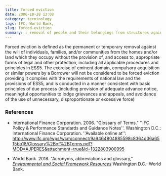 ```yaml
---
title: forced eviction
date: 2006-10-28 13:08
category: terminology
tags: IFC, World Bank,
slug: forced-eviction
summary: : removal of people and their belongings from structures against their will and without any legal or other protection.
---
```


Forced eviction is defined as the permanent or temporary removal against the will of individuals,
families, and/or communities from the homes and/or land which they occupy without the provision of,
and access to, appropriate forms of legal and other protection, including all applicable procedures and
principles in ESS5. The exercise of eminent domain, compulsory acquisition or similar powers by a
Borrower will not be considered to be forced eviction providing it complies with the requirements of
national law and the provisions of ESS5, and is conducted in a manner consistent with basic principles of
due process (including provision of adequate advance notice, meaningful opportunities to lodge
grievances and appeals, and avoidance of the use of unnecessary, disproportionate or excessive force)

### References

* International Finance Corporation. 2006. "Glossary of Terms." ''IFC Policy & Performance Standards and Guidance Notes''. Washington D.C.: International Finance Corporation. ''Available online at'': http://www.ifc.org/wps/wcm/connect/9a9464804885598c8364d36a6515bb18/Glossary%2Bof%2BTerms.pdf?MOD=AJPERES&attachment=true&id=1322803900995

* World Bank. 2018. "Acronyms, abbreviations and glossary," _[Environmental and Social Framework Resources](https://www.worldbank.org/en/projects-operations/environmental-and-social-framework/brief/environmental-and-social-framework-resources)_ Washington D.C.: World Bank.

